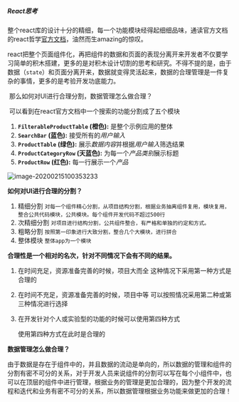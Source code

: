 


##### React思考

​       整个react库的设计十分的精细，每一个功能模块经得起细细品味，通读官方文档的react哲学[官方文档](https://zh-hans.reactjs.org/docs/thinking-in-react.html)，油然而生amazing的惊叹。

​        react把整个页面组件化，再把组件的数据和页面的表现分离开来开发者不仅要学习简单的积木搭建，更多的是对积木设计切割的思考和研究。不得不提的是，由于数据（`state`）和页面分离开来，数据就变得灵活起来，数据的合理管理是一件复杂的事情，更多的是考验开发功底能力。

​         那么如何对UI进行合理分割，数据管理怎么做合理？

​        可以看到在react官方文档中一个搜索的功能分割成了五个模块

1. **`FilterableProductTable` (橙色):** 是整个示例应用的整体
2. **`SearchBar` (蓝色):** 接受所有的*用户输入*
3. **`ProductTable` (绿色):** 展示*数据内容*并根据*用户输入*筛选结果
4. **`ProductCategoryRow` (天蓝色):** 为每一个*产品类别*展示标题
5. **`ProductRow` (红色):** 每一行展示一个*产品*

![image-20200215100353233](https://image-host-1257416358.cos.accelerate.myqcloud.com/uPic/image-20200215100353233.png)

**如何对UI进行合理的分割？**

1. 精细分割
   `对每一个组件精心分割，从项目结构分割，根据业务抽离组件复用，模块复用，整合公共代码模块，公共模块。每个组件开发代码不超过500行`
2. 次精细分割
   `对项目进行结构分割，公共组件整合，有严格和单独的约定和方式。`
3. 粗略分割
   `按照第一印象进行大致分割，整合几个大模块，进行拼合`
4. 整体模块
   `整体app为一个模块`

**合理性是一个相对的名次，针对不同情况下会有不同的结果。**

1. 在时间充足，资源准备完善的时候，项目大而全
   这种情况下采用第一种方式是合理的

2. 在时间不充足，资源准备完善的时候，项目中等
   可以按照情况采用第二种或第三种情况进行选择

3. 在开发针对个人或实验型的功能的时候可以使用第四种方式

   使用第四种方式在此时是合理的

**数据管理怎么做合理？**

由于数据是存在于组件中的，并且数据的流动是单向的，所以数据的管理和组件的分割有密不可分的关系，对于开发人员来说组件的分割可以写在每个小组件中，也可以在顶层的组件中进行管理，根据业务的管理是更加合理的，因为整个开发的流程和迭代和业务有密不可分的关系，所以数据管理根据业务功能来做更加的合理！



